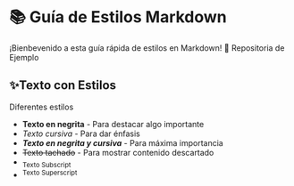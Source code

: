 # 📚 Guía de Estilos Markdown

¡Bienbevenido a esta guía rápida de estilos en Markdown! 🚀
Repositoria de Ejemplo

## ✨Texto con Estilos

Diferentes estilos

- **Texto en negrita** - Para destacar algo importante
- *Texto cursiva* - Para dar énfasis
- ***Texto en negrita y cursiva*** - Para máxima importancia
- ~~Texto tachado~~ - Para mostrar contenido descartado
- <sub>Texto Subscript</sub>
- <sup>Texto Superscript</sup>